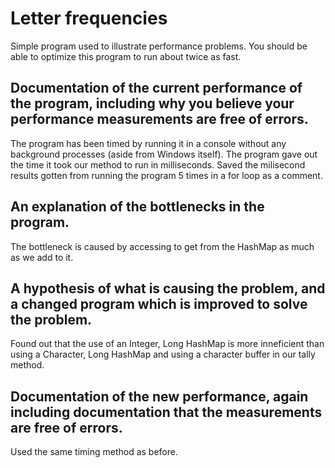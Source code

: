 # Letter frequencies
Simple program used to illustrate performance problems. You should be able to optimize this program to run about twice as fast.


## Documentation of the current performance of the program, including why you believe your performance measurements are free of errors.
The program has been timed by running it in a console without any background processes (aside from Windows itself). The program gave out the time it took our method to run in milliseconds. Saved the milisecond results gotten from running the program 5 times in a for loop as a comment.

## An explanation of the bottlenecks in the program.
The bottleneck is caused by accessing to get from the HashMap as much as we add to it.

## A hypothesis of what is causing the problem, and a changed program which is improved to solve the problem.
Found out that the use of an Integer, Long HashMap is more inneficient than using a Character, Long HashMap and using a character buffer in our tally method.

## Documentation of the new performance, again including documentation that the measurements are free of errors.
Used the same timing method as before.
